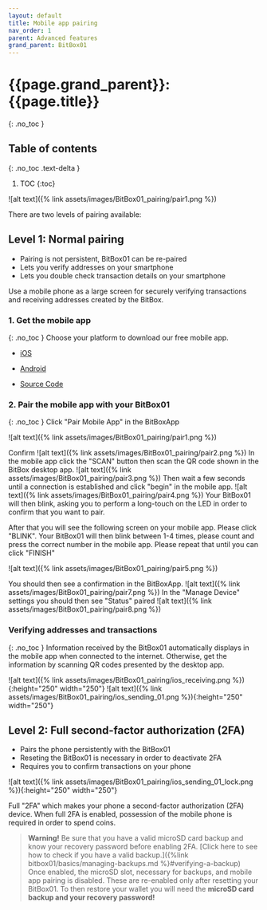 ```yaml
---
layout: default
title: Mobile app pairing
nav_order: 1
parent: Advanced features
grand_parent: BitBox01
---
```

# {{page.grand_parent}}: {{page.title}}
{: .no_toc }

## Table of contents
{: .no_toc .text-delta }

1. TOC
{:toc}


![alt text]({% link assets/images/BitBox01_pairing/pair1.png %})

There are two levels of pairing available:

## Level 1: Normal pairing
- Pairing is not persistent, BitBox01 can be re-paired
- Lets you verify addresses on your smartphone
- Lets you double check transaction details on your smartphone


Use a mobile phone as a large screen for securely verifying transactions and receiving addresses created by the BitBox.


### 1. Get the mobile app
{: .no_toc }
Choose your platform to download our free mobile app.

- [iOS](https://itunes.apple.com/us/app/digital-bitbox-2fa/id1079896740)

- [Android](https://play.google.com/store/apps/details?id=com.digitalbitbox.tfa)

- [Source Code](https://github.com/digitalbitbox/2FA-app)



### 2. Pair the mobile app with your BitBox01
{: .no_toc }
Click "Pair Mobile App" in the BitBoxApp

![alt text]({% link assets/images/BitBox01_pairing/pair1.png %})

Confirm
![alt text]({% link assets/images/BitBox01_pairing/pair2.png  %})
In the mobile app click the "SCAN" button then scan the QR code shown in the BitBox desktop app.
![alt text]({% link assets/images/BitBox01_pairing/pair3.png  %})
Then wait a few seconds until a connection is established and click "begin" in the mobile app.
![alt text]({% link assets/images/BitBox01_pairing/pair4.png  %})
Your BitBox01 will then blink, asking you to perform a long-touch on the LED in order to confirm that you want to pair.

After that you will see the following screen on your mobile app. Please click "BLINK".
Your BitBox01 will then blink between 1-4 times, please count and press the correct number in the mobile app.
Please repeat that until you can click "FINISH"

![alt text]({% link assets/images/BitBox01_pairing/pair5.png  %})

You should then see a confirmation in the BitBoxApp.
![alt text]({% link assets/images/BitBox01_pairing/pair7.png  %})
In the "Manage Device" settings you should then see "Status" paired
![alt text]({% link assets/images/BitBox01_pairing/pair8.png  %})





### Verifying addresses and transactions
{: .no_toc }
Information received by the BitBox01 automatically displays in the mobile app when connected to the internet.
Otherwise, get the information by scanning QR codes presented by the desktop app.

![alt text]({% link assets/images/BitBox01_pairing/ios_receiving.png  %}){:height="250" width="250"}
![alt text]({% link assets/images/BitBox01_pairing/ios_sending_01.png  %}){:height="250" width="250"}



## Level 2: Full second-factor authorization (2FA)
- Pairs the phone persistently with the BitBox01
- Reseting the BitBox01 is necessary in order to deactivate 2FA
- Requires you to confirm transactions on your phone

![alt text]({% link assets/images/BitBox01_pairing/ios_sending_01_lock.png  %}){:height="250" width="250"}

Full "2FA" which makes your phone a second-factor authorization (2FA) device.
When full 2FA is enabled, possession of the mobile phone is required in order to spend coins.


>**Warning!** Be sure that you have a valid microSD card backup and know your recovery password before enabling 2FA. [Click here to see how to check if you have a valid backup.]({%link bitbox01/basics/managing-backups.md %}#verifying-a-backup) Once enabled, the microSD slot, necessary for backups, and mobile app pairing is disabled. These are re-enabled only after resetting your BitBox01. To then restore your wallet you will need the **microSD card backup and your recovery password!**

